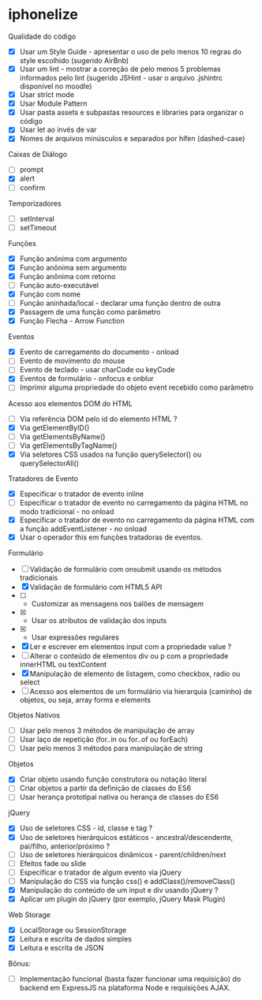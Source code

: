 # iphonelize

Qualidade do código
- [x] Usar um Style Guide - apresentar o uso de pelo menos 10 regras do style escolhido (sugerido AirBnb)
- [x] Usar um lint - mostrar a correção de pelo menos 5 problemas informados pelo lint (sugerido JSHint - usar o arquivo .jshintrc disponível no moodle)
- [x] Usar strict mode
- [x] Usar Module Pattern
- [x] Usar pasta assets e subpastas resources e libraries para organizar o código
- [x] Usar let ao invés de var
- [x] Nomes de arquivos minúsculos e separados por hífen (dashed-case)

Caixas de Diálogo
- [ ] prompt
- [x] alert
- [ ] confirm

Temporizadores
- [ ] setInterval
- [ ] setTimeout

Funções
- [x] Função anônima com argumento
- [x] Função anônima sem argumento
- [x] Função anônima com retorno
- [ ] Função auto-executável
- [x] Função com nome
- [ ] Função aninhada/local - declarar uma função dentro de outra
- [x] Passagem de uma função como parâmetro
- [x] Função Flecha - Arrow Function

Eventos
- [x] Evento de carregamento do documento - onload
- [ ] Evento de movimento do mouse
- [ ] Evento de teclado - usar charCode ou keyCode
- [x] Eventos de formulário - onfocus e onblur
- [ ] Imprimir alguma propriedade do objeto event recebido como parâmetro 

Acesso aos elementos DOM do HTML
- [ ] Via referência DOM pelo id do elemento HTML ?
- [x] Via getElementByID()
- [ ] Via getElementsByName()
- [ ] Via getElementsByTagName()
- [x] Via seletores CSS usados na função querySelector() ou querySelectorAll()

Tratadores de Evento
- [x] Especificar o tratador de evento inline
- [ ] Especificar o tratador de evento no carregamento da página HTML no modo tradicional - no onload
- [x] Especificar o tratador de evento no carregamento da página HTML com a função addEventListener - no onload
- [x] Usar o operador this em funções tratadoras de eventos.

Formulário
- [ ] Validação de formulário com onsubmit usando os métodos tradicionais
- [x] Validação de formulário com HTML5 API
- [ ] * Customizar as mensagens nos balões de mensagem
- [x] * Usar os atributos de validação dos inputs
- [x] * Usar expressões regulares
- [x] Ler e escrever em elementos input com a propriedade value ?
- [ ] Alterar o conteúdo de elementos div ou p com a propriedade innerHTML ou textContent
- [x] Manipulação de elemento de listagem, como checkbox, radio ou select
- [ ] Acesso aos elementos de um formulário via hierarquia (caminho) de objetos, ou seja, array forms e elements

Objetos Nativos
- [ ] Usar pelo menos 3 métodos de manipulação de array
- [ ] Usar laço de repetição (for..in ou for..of ou forEach)
- [ ] Usar pelo menos 3 métodos para manipulação de string

Objetos
- [x] Criar objeto usando função construtora ou notação literal
- [ ] Criar objetos a partir da definição de classes do ES6
- [ ] Usar herança prototipal nativa ou herança de classes do ES6

jQuery
- [x] Uso de seletores CSS - id, classe e tag ?
- [x] Uso de seletores hierárquicos estáticos - ancestral/descendente, pai/filho, anterior/próximo ?
- [ ] Uso de seletores hierárquicos dinâmicos - parent/children/next
- [ ] Efeitos fade ou slide
- [ ] Especificar o tratador de algum evento via jQuery
- [ ] Manipulação do CSS via função css() e addClass()/removeClass()
- [x] Manipulação do conteúdo de um input e div usando jQuery ?
- [x] Aplicar um plugin do jQuery (por exemplo, jQuery Mask Plugin)

Web Storage
- [x] LocalStorage ou SessionStorage
- [x] Leitura e escrita de dados simples
- [x] Leitura e escrita de JSON

Bônus:

- [ ] Implementação funcional (basta fazer funcionar uma requisição) do backend em ExpressJS na plataforma Node e requisições AJAX.
